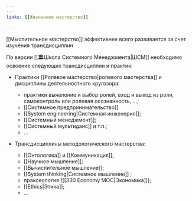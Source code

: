 ```yaml
---
---
links: [[Жизненное мастерство]]

---
```


[[Мыслительное мастерство]] эффективнее всего развивается за счет изучения трансдисциплин

По версии [[🏛Школа Системного Менеджмента|ШСМ]] необходимо освоение следующих трансдисциплин и практик:

- Практики  [[Ролевое мастерство|ролевого мастерства]] и дисциплины деятельностного кругозора:
	- практики выявление и выбор ролей, вход и выход из роли, самоконтроль или ролевая осознанность, …;
	- [[Системное предпринимательство]] 
	- [[System engineering|Системная инженерия]];
	- [[Системный менеджмент]];
	- [[Системный мультиданс]] и т.п.;
	- …

- Трансдисциплины методологического мастерства:
	-  [[Онтологика]] и [[Коммуникация]];
	- [[Научное мышление]];
	- [[Вычислительное мышление]];
	- [[System thinking|Системное мышление]] ;
	- праксеология ([[330 Economy MOC|Экономика]]);
	- [[Ethics|Этика]];
	- …
